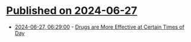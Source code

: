 # [Published on 2024-06-27](index.md)

* [2024-06-27, 06:29:00](https://soylentnews.org/article.pl?sid=24/06/26/0359228&from=rss) - [Drugs are More Effective at Certain Times of Day](https://soylentnews.org/article.pl?sid=24/06/26/0359228&from=rss)
